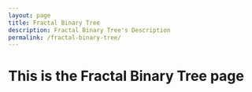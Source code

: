 ```yaml
---
layout: page
title: Fractal Binary Tree
description: Fractal Binary Tree's Description
permalink: /fractal-binary-tree/
---
```


<h1>This is the Fractal Binary Tree page</h1>

<canvas id="canvas" width="500" height="400"></canvas>

<script type="text/javascript" src="/js/canvasExperiments/fractal-binary-tree.js"></script>
